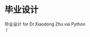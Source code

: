 # 毕业设计
毕业设计 for Dr.Xiaodong Zhu via Python  
！[](http://github.com/samileyang/graduate_project/raw/master/img/1.png)

